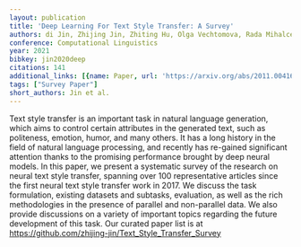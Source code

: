 ```yaml
---
layout: publication
title: 'Deep Learning For Text Style Transfer: A Survey'
authors: di Jin, Zhijing Jin, Zhiting Hu, Olga Vechtomova, Rada Mihalcea
conference: Computational Linguistics
year: 2021
bibkey: jin2020deep
citations: 141
additional_links: [{name: Paper, url: 'https://arxiv.org/abs/2011.00416'}]
tags: ["Survey Paper"]
short_authors: Jin et al.
---
```

Text style transfer is an important task in natural language generation,
which aims to control certain attributes in the generated text, such as
politeness, emotion, humor, and many others. It has a long history in the field
of natural language processing, and recently has re-gained significant
attention thanks to the promising performance brought by deep neural models. In
this paper, we present a systematic survey of the research on neural text style
transfer, spanning over 100 representative articles since the first neural text
style transfer work in 2017. We discuss the task formulation, existing datasets
and subtasks, evaluation, as well as the rich methodologies in the presence of
parallel and non-parallel data. We also provide discussions on a variety of
important topics regarding the future development of this task. Our curated
paper list is at https://github.com/zhijing-jin/Text_Style_Transfer_Survey